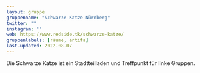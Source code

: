 ```yaml
---
layout: gruppe
gruppenname: "Schwarze Katze Nürnberg"
twitter: ""
instagram: ""
web: https://www.redside.tk/schwarze-katze/
gruppenlabels: [räume, antifa]
last-updated: 2022-08-07
---
```


Die Schwarze Katze ist ein Stadtteilladen und Treffpunkt für linke Gruppen. 
